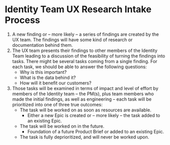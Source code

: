 # Identity Team UX Research Intake Process

1. A new finding or – more likely –  a series of findings are created by the UX team. The findings will have some kind of research or documentation behind them.  
2. The UX team presents their findings to other members of the Identity Team  leading to a discussion of the feasibility of turning the findings into tasks.  There might be several tasks coming from a single finding. For each task, we should be able to answer the following questions:
   - Why is this important?	
   - What is the data behind it?
   - How will it benefit our customers?
3. Those tasks will be examined in terms of impact and level of effort by members of the Identity team – the PM(s), plus team members who made the initial findings, as well as engineering – each task will be prioritized into one of three true outcomes:
   - The task will be worked on as soon as resources are available.  
     - Either a new Epic is created or – more likely – the task added to an existing Epic.
   - The task will be worked on in the future.
     - Foundation of a future Product Brief or added to an existing Epic.
   - The task is fully deprioritized, and will never be worked upon.

